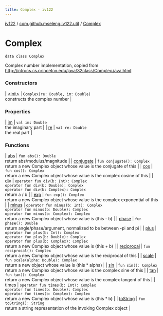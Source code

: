 ```yaml
---
title: Complex - iv122
---
```


[iv122](../../index.md) / [com.github.mseleng.iv122.util](../index.md) / [Complex](.)

# Complex

`data class Complex`

Complex number implementation, copied from
http://introcs.cs.princeton.edu/java/32class/Complex.java.html

### Constructors

| [&lt;init&gt;](-init-.md) | `Complex(re: Double, im: Double)`<br>constructs the complex number |

### Properties

| [im](im.md) | `val im: Double`<br>the imaginary part |
| [re](re.md) | `val re: Double`<br>the real part |

### Functions

| [abs](abs.md) | `fun abs(): Double`<br>return abs/modulus/magnitude |
| [conjugate](conjugate.md) | `fun conjugate(): Complex`<br>return a new Complex object whose value is the conjugate of this |
| [cos](cos.md) | `fun cos(): Complex`<br>return a new Complex object whose value is the complex cosine of this |
| [div](div.md) | `operator fun div(b: Int): Complex`<br>`operator fun div(b: Double): Complex`<br>`operator fun div(b: Complex): Complex`<br>return a / b |
| [exp](exp.md) | `fun exp(): Complex`<br>return a new Complex object whose value is the complex exponential of this |
| [minus](minus.md) | `operator fun minus(b: Int): Complex`<br>`operator fun minus(b: Double): Complex`<br>`operator fun minus(b: Complex): Complex`<br>return a new Complex object whose value is (this - b) |
| [phase](phase.md) | `fun phase(): Double`<br>return angle/phase/argument, normalized to be between -pi and pi |
| [plus](plus.md) | `operator fun plus(b: Int): Complex`<br>`operator fun plus(b: Double): Complex`<br>`operator fun plus(b: Complex): Complex`<br>return a new Complex object whose value is (this + b) |
| [reciprocal](reciprocal.md) | `fun reciprocal(): Complex`<br>return a new Complex object whose value is the reciprocal of this |
| [scale](scale.md) | `fun scale(alpha: Double): Complex`<br>return a new object whose value is (this * alpha) |
| [sin](sin.md) | `fun sin(): Complex`<br>return a new Complex object whose value is the complex sine of this |
| [tan](tan.md) | `fun tan(): Complex`<br>return a new Complex object whose value is the complex tangent of this |
| [times](times.md) | `operator fun times(b: Int): Complex`<br>`operator fun times(b: Double): Complex`<br>`operator fun times(b: Complex): Complex`<br>return a new Complex object whose value is (this * b) |
| [toString](to-string.md) | `fun toString(): String`<br>return a string representation of the invoking Complex object |

